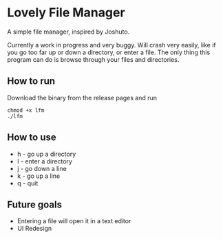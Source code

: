 # Lovely File Manager
A simple file manager, inspired by Joshuto.

Currently a work in progress and very buggy. Will crash very easily, like if you go too far up or down a directory, or enter a file. The only thing this program can do is browse through your files and directories.

## How to run
Download the binary from the release pages and run
```
chmod +x lfm
./lfm
```

## How to use
 * h - go up a directory
 * l - enter a directory
 * j - go down a line
 * k - go up a line
 * q - quit

## Future goals
  * Entering a file will open it in a text editor
  * UI Redesign

